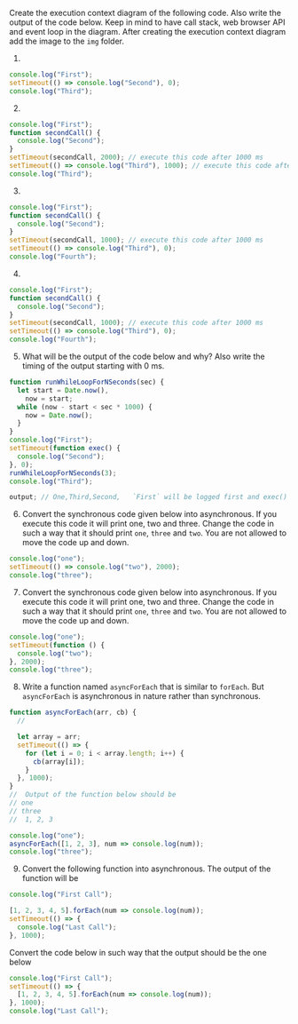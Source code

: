 Create the execution context diagram of the following code. Also write the output of the code below. Keep in mind to have call stack, web browser API and event loop in the diagram. After creating the execution context diagram add the image to the `img` folder.

1.

```js
console.log("First");
setTimeout(() => console.log("Second"), 0);
console.log("Third");
```

2.

```js
console.log("First");
function secondCall() {
  console.log("Second");
}
setTimeout(secondCall, 2000); // execute this code after 1000 ms
setTimeout(() => console.log("Third"), 1000); // execute this code after 1000 ms
console.log("Third");
```

3.

```js
console.log("First");
function secondCall() {
  console.log("Second");
}
setTimeout(secondCall, 1000); // execute this code after 1000 ms
setTimeout(() => console.log("Third"), 0);
console.log("Fourth");
```

4.

```js
console.log("First");
function secondCall() {
  console.log("Second");
}
setTimeout(secondCall, 1000); // execute this code after 1000 ms
setTimeout(() => console.log("Third"), 0);
console.log("Fourth");
```

5. What will be the output of the code below and why? Also write the timing of the output starting with 0 ms.

```js
function runWhileLoopForNSeconds(sec) {
  let start = Date.now(),
    now = start;
  while (now - start < sec * 1000) {
    now = Date.now();
  }
}
console.log("First");
setTimeout(function exec() {
  console.log("Second");
}, 0);
runWhileLoopForNSeconds(3);
console.log("Third");

output; // One,Third,Second,   `First` will be logged first and exec() will get move to web API and wait there until completed given time duration while exec() waiting in API call stack will send the `third` log function to global execution context and it will get executed and then call stack will empty then Event loop will take exec() function from call back queue and drop into call stack and at the end `second ` will logged in console
```

6. Convert the synchronous code given below into asynchronous. If you execute this code it will print one, two and three. Change the code in such a way that it should print `one`, `three` and `two`. You are not allowed to move the code up and down.

```js
console.log("one");
setTimeout(() => console.log("two"), 2000);
console.log("three");
```

7. Convert the synchronous code given below into asynchronous. If you execute this code it will print one, two and three. Change the code in such a way that it should print `one`, `three` and `two`. You are not allowed to move the code up and down.

```js
console.log("one");
setTimeout(function () {
  console.log("two");
}, 2000);
console.log("three");
```

8. Write a function named `asyncForEach` that is similar to `forEach`. But `asyncForEach` is asynchronous in nature rather than synchronous.

```js
function asyncForEach(arr, cb) {
  //

  let array = arr;
  setTimeout(() => {
    for (let i = 0; i < array.length; i++) {
      cb(array[i]);
    }
  }, 1000);
}
//  Output of the function below should be
// one
// three
//  1, 2, 3

console.log("one");
asyncForEach([1, 2, 3], num => console.log(num));
console.log("three");
```

9. Convert the following function into asynchronous. The output of the function will be

<!-- First Call -->
<!-- 1, 2, 3, 4, 5 -->
<!-- Last Call -->

```js
console.log("First Call");

[1, 2, 3, 4, 5].forEach(num => console.log(num));
setTimeout(() => {
  console.log("Last Call");
}, 1000);
```

Convert the code below in such way that the output should be the one below

<!-- First Call -->
<!-- Last Call -->
<!-- 1, 2, 3, 4, 5 -->

```js
console.log("First Call");
setTimeout(() => {
  [1, 2, 3, 4, 5].forEach(num => console.log(num));
}, 1000);
console.log("Last Call");
```
